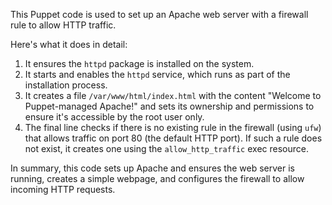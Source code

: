 This Puppet code is used to set up an Apache web server with a firewall rule to allow HTTP traffic. 

Here's what it does in detail:

1. It ensures the `httpd` package is installed on the system.
2. It starts and enables the `httpd` service, which runs as part of the installation process.
3. It creates a file `/var/www/html/index.html` with the content "Welcome to Puppet-managed Apache!" and sets its ownership and permissions to ensure it's accessible by the root user only.
4. The final line checks if there is no existing rule in the firewall (using `ufw`) that allows traffic on port 80 (the default HTTP port). If such a rule does not exist, it creates one using the `allow_http_traffic` exec resource.

In summary, this code sets up Apache and ensures the web server is running, creates a simple webpage, and configures the firewall to allow incoming HTTP requests.